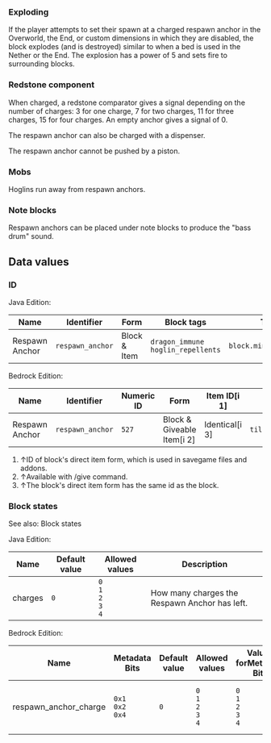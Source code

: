 ### Exploding
If the player attempts to set their spawn at a charged respawn anchor in the Overworld, the End, or custom dimensions in which they are disabled, the block explodes (and is destroyed) similar to when a bed is used in the Nether or the End. The explosion has a power of 5 and sets fire to surrounding blocks.

### Redstone component
When charged, a redstone comparator gives a signal depending on the number of charges: 3 for one charge, 7 for two charges, 11 for three charges, 15 for four charges. An empty anchor gives a signal of 0.

The respawn anchor can also be charged with a dispenser.

The respawn anchor cannot be pushed by a piston. 

### Mobs
Hoglins run away from respawn anchors.

### Note blocks
Respawn anchors can be placed under note blocks to produce the "bass drum" sound.

## Data values
### ID
Java Edition:

| Name           | Identifier       | Form         | Block tags                              | Translation key                  |
|----------------|------------------|--------------|-----------------------------------------|----------------------------------|
| Respawn Anchor | `respawn_anchor` | Block & Item | `dragon_immune`<br/>`hoglin_repellents` | `block.minecraft.respawn_anchor` |

Bedrock Edition:

| Name           | Identifier       | Numeric ID | Form                       | Item ID[i 1]   | Translation key            |
|----------------|------------------|------------|----------------------------|----------------|----------------------------|
| Respawn Anchor | `respawn_anchor` | `527`      | Block & Giveable Item[i 2] | Identical[i 3] | `tile.respawn_anchor.name` |

1. ↑ID of block's direct item form, which is used in savegame files and addons.
2. ↑Available with /give command.
3. ↑The block's direct item form has the same id as the block.

### Block states
See also: Block states

Java Edition:

| Name    | Default value | Allowed values                      | Description                                   |
|---------|---------------|-------------------------------------|-----------------------------------------------|
| charges | `0`           | `0`<br/>`1`<br/>`2`<br/>`3`<br/>`4` | How many charges the Respawn Anchor has left. |

Bedrock Edition:

| Name                  | Metadata Bits             | Default value | Allowed values                      | Values forMetadata Bits             | Description                                   |
|-----------------------|---------------------------|---------------|-------------------------------------|-------------------------------------|-----------------------------------------------|
| respawn_anchor_charge | `0x1`<br/>`0x2`<br/>`0x4` | `0`           | `0`<br/>`1`<br/>`2`<br/>`3`<br/>`4` | `0`<br/>`1`<br/>`2`<br/>`3`<br/>`4` | How many charges the Respawn Anchor has left. |




